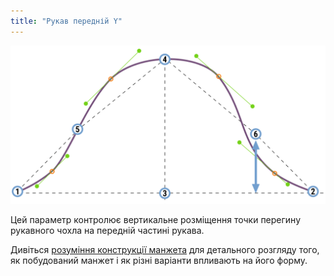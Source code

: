 ```yaml
---
title: "Рукав передній Y"
---
```


![Вертикальне розташування передньої точки перегину](./sleevecapfrontfactory.svg)

Цей параметр контролює вертикальне розміщення точки перегину рукавного чохла на передній частині рукава.

<Tip>

Дивіться [розуміння конструкції манжета](/docs/designs/brian/options#understanding-the-sleevecap) для детального
розгляду того, як побудований манжет і як різні варіанти впливають на його форму.

</Tip>




